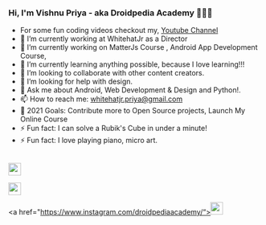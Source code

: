 ### Hi, I'm Vishnu Priya - aka Droidpedia Academy 👩🏻‍💻

- For some fun coding videos checkout my, <a href="https://www.youtube.com/channel/UCipOQ0TxgLFkEkA2SSCdA1A?view_as=subscriber">Youtube Channel</a>
- 🔭 I’m currently working at WhitehatJr as a Director
- 🔭 I’m currently working on MatterJs Course , Android App Development Course,
- 🌱 I’m currently learning anything possible, because I love learning!!!
- 👯 I’m looking to collaborate with other content creators.
- 🤔 I’m looking for help with design.
- 💬 Ask me about Android, Web Development & Design and Python!.
- 📫 How to reach me: whitehatjr.priya@gmail.com
- 🥅 2021 Goals: Contribute more to Open Source projects, Launch My Online Course
- ⚡ Fun fact: I can solve a Rubik's Cube in under a minute!
- ⚡ Fun fact: I love playing piano, micro art.

<br/>
<a href="https://github.com/vishnupriya-whitehatjr"><img src="https://img.shields.io/badge/github-%23E4405F.svg?&style=for-the-badge&logo=github&logoColor=white" height=25></a>

<a href="https://www.linkedin.com/in/vishnupriyayerram/"><img src="https://img.shields.io/badge/linkedin-%230077B5.svg?&style=for-the-badge&logo=linkedin&logoColor=white" height=25></a>

<a href="https://www.instagram.com/droidpediaacademy/“><img src="https://img.shields.io/badge/instagram-%23E4405F.svg?&style=for-the-badge&logo=instagram&logoColor=white" height=25></a>
